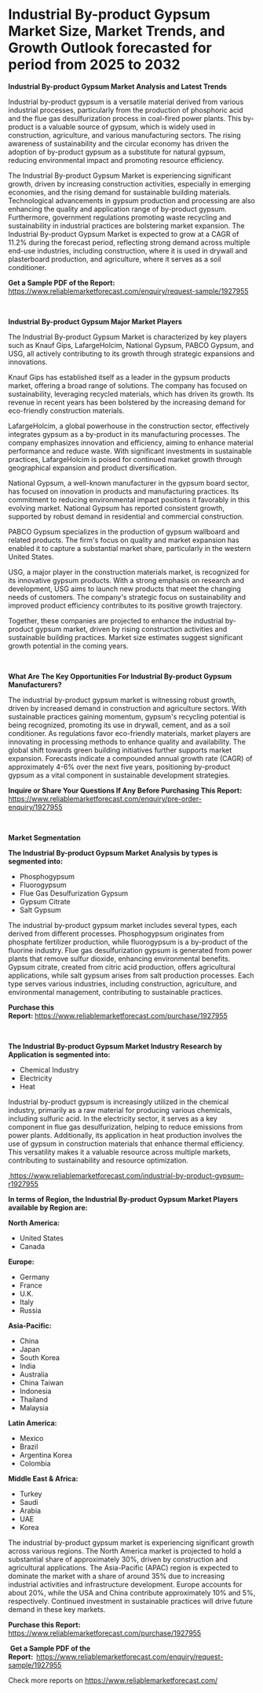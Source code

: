 <p><h1>Industrial By-product Gypsum Market Size, Market Trends, and Growth Outlook forecasted for period from 2025 to 2032</h1></p><p><strong>Industrial By-product Gypsum Market Analysis and Latest Trends</strong></p>
<p><p>Industrial by-product gypsum is a versatile material derived from various industrial processes, particularly from the production of phosphoric acid and the flue gas desulfurization process in coal-fired power plants. This by-product is a valuable source of gypsum, which is widely used in construction, agriculture, and various manufacturing sectors. The rising awareness of sustainability and the circular economy has driven the adoption of by-product gypsum as a substitute for natural gypsum, reducing environmental impact and promoting resource efficiency.</p><p>The Industrial By-product Gypsum Market is experiencing significant growth, driven by increasing construction activities, especially in emerging economies, and the rising demand for sustainable building materials. Technological advancements in gypsum production and processing are also enhancing the quality and application range of by-product gypsum. Furthermore, government regulations promoting waste recycling and sustainability in industrial practices are bolstering market expansion. The Industrial By-product Gypsum Market is expected to grow at a CAGR of 11.2% during the forecast period, reflecting strong demand across multiple end-use industries, including construction, where it is used in drywall and plasterboard production, and agriculture, where it serves as a soil conditioner.</p></p>
<p><strong>Get a Sample PDF of the Report:&nbsp;</strong> <a href="https://www.reliablemarketforecast.com/enquiry/request-sample/1927955?utm_campaign=1834&utm_medium=2&utm_source=Github&utm_content=ia&utm_term=15012025&utm_id=industrial-by-product-gypsum">https://www.reliablemarketforecast.com/enquiry/request-sample/1927955</a></p>
<p>&nbsp;</p>
<p><strong>Industrial By-product Gypsum Major Market Players</strong></p>
<p><p>The Industrial By-product Gypsum Market is characterized by key players such as Knauf Gips, LafargeHolcim, National Gypsum, PABCO Gypsum, and USG, all actively contributing to its growth through strategic expansions and innovations.</p><p>Knauf Gips has established itself as a leader in the gypsum products market, offering a broad range of solutions. The company has focused on sustainability, leveraging recycled materials, which has driven its growth. Its revenue in recent years has been bolstered by the increasing demand for eco-friendly construction materials.</p><p>LafargeHolcim, a global powerhouse in the construction sector, effectively integrates gypsum as a by-product in its manufacturing processes. The company emphasizes innovation and efficiency, aiming to enhance material performance and reduce waste. With significant investments in sustainable practices, LafargeHolcim is poised for continued market growth through geographical expansion and product diversification.</p><p>National Gypsum, a well-known manufacturer in the gypsum board sector, has focused on innovation in products and manufacturing practices. Its commitment to reducing environmental impact positions it favorably in this evolving market. National Gypsum has reported consistent growth, supported by robust demand in residential and commercial construction.</p><p>PABCO Gypsum specializes in the production of gypsum wallboard and related products. The firm's focus on quality and market expansion has enabled it to capture a substantial market share, particularly in the western United States.</p><p>USG, a major player in the construction materials market, is recognized for its innovative gypsum products. With a strong emphasis on research and development, USG aims to launch new products that meet the changing needs of customers. The company's strategic focus on sustainability and improved product efficiency contributes to its positive growth trajectory.</p><p>Together, these companies are projected to enhance the industrial by-product gypsum market, driven by rising construction activities and sustainable building practices. Market size estimates suggest significant growth potential in the coming years.</p></p>
<p>&nbsp;</p>
<p><strong>What Are The Key Opportunities For Industrial By-product Gypsum Manufacturers?</strong></p>
<p><p>The industrial by-product gypsum market is witnessing robust growth, driven by increased demand in construction and agriculture sectors. With sustainable practices gaining momentum, gypsum's recycling potential is being recognized, promoting its use in drywall, cement, and as a soil conditioner. As regulations favor eco-friendly materials, market players are innovating in processing methods to enhance quality and availability. The global shift towards green building initiatives further supports market expansion. Forecasts indicate a compounded annual growth rate (CAGR) of approximately 4-6% over the next five years, positioning by-product gypsum as a vital component in sustainable development strategies.</p></p>
<p><strong>Inquire or Share Your Questions If Any Before Purchasing This Report:</strong> <a href="https://www.reliablemarketforecast.com/enquiry/pre-order-enquiry/1927955?utm_campaign=1834&utm_medium=2&utm_source=Github&utm_content=ia&utm_term=15012025&utm_id=industrial-by-product-gypsum">https://www.reliablemarketforecast.com/enquiry/pre-order-enquiry/1927955</a></p>
<p>&nbsp;</p>
<p><strong>Market Segmentation</strong></p>
<p><strong>The Industrial By-product Gypsum Market Analysis by types is segmented into:</strong></p>
<p><ul><li>Phosphogypsum</li><li>Fluorogypsum</li><li>Flue Gas Desulfurization Gypsum</li><li>Gypsum Citrate</li><li>Salt Gypsum</li></ul></p>
<p><p>The industrial by-product gypsum market includes several types, each derived from different processes. Phosphogypsum originates from phosphate fertilizer production, while fluorogypsum is a by-product of the fluorine industry. Flue gas desulfurization gypsum is generated from power plants that remove sulfur dioxide, enhancing environmental benefits. Gypsum citrate, created from citric acid production, offers agricultural applications, while salt gypsum arises from salt production processes. Each type serves various industries, including construction, agriculture, and environmental management, contributing to sustainable practices.</p></p>
<p><strong>Purchase this Report:&nbsp;</strong><a href="https://www.reliablemarketforecast.com/purchase/1927955?utm_campaign=1834&utm_medium=2&utm_source=Github&utm_content=ia&utm_term=15012025&utm_id=industrial-by-product-gypsum">https://www.reliablemarketforecast.com/purchase/1927955</a></p>
<p>&nbsp;</p>
<p><strong>The Industrial By-product Gypsum Market Industry Research by Application is segmented into:</strong></p>
<p><ul><li>Chemical Industry</li><li>Electricity</li><li>Heat</li></ul></p>
<p><p>Industrial by-product gypsum is increasingly utilized in the chemical industry, primarily as a raw material for producing various chemicals, including sulfuric acid. In the electricity sector, it serves as a key component in flue gas desulfurization, helping to reduce emissions from power plants. Additionally, its application in heat production involves the use of gypsum in construction materials that enhance thermal efficiency. This versatility makes it a valuable resource across multiple markets, contributing to sustainability and resource optimization.</p></p>
<p><a href="https://www.reliablemarketforecast.com/industrial-by-product-gypsum-r1927955?utm_campaign=1834&utm_medium=2&utm_source=Github&utm_content=ia&utm_term=15012025&utm_id=industrial-by-product-gypsum">&nbsp;https://www.reliablemarketforecast.com/industrial-by-product-gypsum-r1927955</a></p>
<p><strong>In terms of Region, the Industrial By-product Gypsum Market Players available by Region are:</strong></p>
<p>
    <p> <strong> North America: </strong>
        <ul>
            <li>United States</li>
            <li>Canada</li>
        </ul>
        </p> 
    <p> <strong> Europe: </strong>
        <ul>
            <li>Germany</li>
            <li>France</li>
            <li>U.K.</li>
            <li>Italy</li>
            <li>Russia</li>
        </ul>
        </p> 
    <p> <strong> Asia-Pacific: </strong>
        <ul>
            <li>China</li>
            <li>Japan</li>
            <li>South Korea</li>
            <li>India</li>
            <li>Australia</li>
            <li>China Taiwan</li>
            <li>Indonesia</li>
            <li>Thailand</li>
            <li>Malaysia</li>
        </ul>
        </p> 
    <p> <strong> Latin America: </strong>
        <ul>
            <li>Mexico</li>
            <li>Brazil</li>
            <li>Argentina Korea</li>
            <li>Colombia</li>
        </ul>
        </p> 
    <p> <strong> Middle East & Africa: </strong>
        <ul>
            <li>Turkey</li>
            <li>Saudi</li>
            <li>Arabia</li>
            <li>UAE</li>
            <li>Korea</li>
        </ul>
    </p>
    </p>
<p><p>The industrial by-product gypsum market is experiencing significant growth across various regions. The North America market is projected to hold a substantial share of approximately 30%, driven by construction and agricultural applications. The Asia-Pacific (APAC) region is expected to dominate the market with a share of around 35% due to increasing industrial activities and infrastructure development. Europe accounts for about 20%, while the USA and China contribute approximately 10% and 5%, respectively. Continued investment in sustainable practices will drive future demand in these key markets.</p></p>
<p><strong>Purchase this Report: </strong><a href="https://www.reliablemarketforecast.com/purchase/1927955?utm_campaign=1834&utm_medium=2&utm_source=Github&utm_content=ia&utm_term=15012025&utm_id=industrial-by-product-gypsum">https://www.reliablemarketforecast.com/purchase/1927955</a></p>
<p>&nbsp;<strong>Get a Sample PDF of the Report:&nbsp;&nbsp;</strong><a href="https://www.reliablemarketforecast.com/enquiry/request-sample/1927955?utm_campaign=1834&utm_medium=2&utm_source=Github&utm_content=ia&utm_term=15012025&utm_id=industrial-by-product-gypsum">https://www.reliablemarketforecast.com/enquiry/request-sample/1927955</a></p>
<p><strong></strong></p>
<p>Check more reports on <a href="https://www.reliablemarketforecast.com/?utm_campaign=1834&utm_medium=2&utm_source=Github&utm_content=ia&utm_term=15012025&utm_id=industrial-by-product-gypsum">https://www.reliablemarketforecast.com/</a></p>